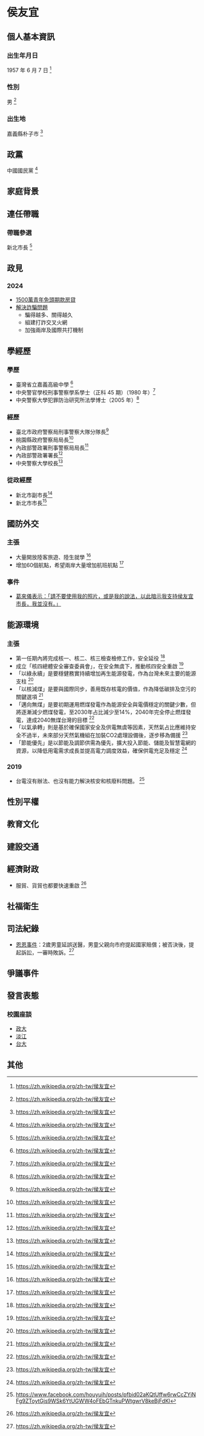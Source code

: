 # 侯友宜

## 個人基本資訊

### 出生年月日 

1957 年 6 月 7 日 [^1]

### 性別

男 [^1]

### 出生地

嘉義縣朴子市 [^1]

[^1]: https://zh.wikipedia.org/zh-tw/侯友宜

## 政黨

中國國民黨 [^1]

[^1]: https://zh.wikipedia.org/zh-tw/%E4%BE%AF%E5%8F%8B%E5%AE%9C

## 家庭背景

## 連任帶職

### 帶職參選

新北市長 [^1]

[^1]: https://zh.wikipedia.org/zh-tw/%E6%96%B0%E5%8C%97%E5%B8%82%E5%B8%82%E9%95%B7

## 政見

### 2024

- [1500萬青年免頭期款房貸](https://www.facebook.com/houyuih/posts/pfbid0kUvtKtdXsZRL8WLoUymPP4qMpqSf5AazzgE7BKxWbikgjGaAej4Sxfsvi9egVrazl)
- [解決詐騙問題](https://www.facebook.com/houyuih/posts/pfbid02aKQtUffw6rwCcZYjNFg9ZToytGjs9WSk6YtUGWW4oFEbGTnkuPWtgwrV8keBjFdKl)
  - 騙得越多、關得越久
  - 組建打詐交叉火網
  - 加強兩岸及國際共打機制

[^1]: https://www.facebook.com/houyuih/posts/pfbid0kUvtKtdXsZRL8WLoUymPP4qMpqSf5AazzgE7BKxWbikgjGaAej4Sxfsvi9egVrazl
[^2]: https://www.facebook.com/houyuih/posts/pfbid02aKQtUffw6rwCcZYjNFg9ZToytGjs9WSk6YtUGWW4oFEbGTnkuPWtgwrV8keBjFdKl

## 學經歷

### 學歷

- 臺灣省立嘉義高級中學 [^1]
- 中央警官學校刑事警察學系學士（正科 45 期）（1980 年）[^1]
- 中央警察大學犯罪防治研究所法學博士（2005 年）[^1]

### 經歷

- 臺北市政府警察局刑事警察大隊分隊長[^1]
- 桃園縣政府警察局局長[^1]
- 內政部警政署刑事警察局局長[^1]
- 內政部警政署署長[^1]
- 中央警察大學校長[^1]

### 從政經歷

- 新北市副市長[^1]
- 新北市市長[^1]

[^1]:https://zh.wikipedia.org/zh-tw/侯友宜

## 國防外交

### 主張
- 大量開放陸客旅遊、陸生就學 [^1]
- 增加60個航點，希望兩岸大量增加航班航點 [^1]

[^1]: https://www.thenewslens.com/article/195297

### 事件

- [葛來儀表示：「請不要使用我的照片，或是我的說法，以此暗示我支持侯友宜市長，我並沒有。」](tw.news.yahoo.com/侯友宜外交政策po-葛來儀握手照-她怒轟別用照片暗示-我沒支持-侯辦火速道歉了-021439615.html)

## 能源環境

### 主張

- 第一任期內將完成核一、核二、核三檢查檢修工作，安全延役 [^1]
- 成立「核四總體安全審查委員會」，在安全無虞下，推動核四安全重啟 [^1]
- 「以綠永續」是要穩健務實持續增加再生能源發電，作為台灣未來主要的能源支柱 [^1]
- 「以核減煤」是要與國際同步，善用既存核電的價值，作為降低碳排及空污的關鍵選項 [^1]
- 「邁向無煤」是要初期運用燃煤發電作為能源安全與電價穩定的關鍵少數，但將逐漸減少燃煤發電，至2030年占比減少至14%，2040年完全停止燃煤發電，達成2040無煤台灣的目標 [^1]
- 「以氣承轉」則是基於確保國家安全及供電無虞等因素，天然氣占比應維持安全不過半，未來部分天然氣機組在加裝CO2處理設備後，逐步移為備援 [^1]
- 「節能優先」是以節能及調節供需為優先，擴大投入節能、儲能及智慧電網的資源，以降低用電需求成長並提高電力調度效益，確保供電充足及穩定 [^1]


### 2019

- 台電沒有辦法、也沒有能力解決核安和核廢料問題。 [^2]

[^1]: https://www.cna.com.tw/news/aipl/202308090062.aspx
[^2]: https://udn.com/news/story/11596/7362134

## 性別平權

## 教育文化

## 建設交通

## 經濟財政

- 服貿、貨貿也都要快速重啟 [^1]

[^1]: https://www.thenewslens.com/article/195297

## 社福衛生

## 司法紀錄

- [恩恩事件](https://zh.wikipedia.org/zh-tw/恩恩事件)：2歲男童延誤送醫，男童父親向市府提起國家賠償；被否決後，提起訴訟，一審時敗訴。[^1]

[^1]: https://zh.wikipedia.org/zh-tw/恩恩事件

## 爭議事件

## 發言表態

### 校園座談

- [政大](https://www.youtube.com/watch?v=9f_V44IbKHI)
- [淡江](https://www.youtube.com/watch?v=C5173H1dQBE)
- [台大](https://www.youtube.com/watch?v=FIkFZLdHpKo)

## 其他
